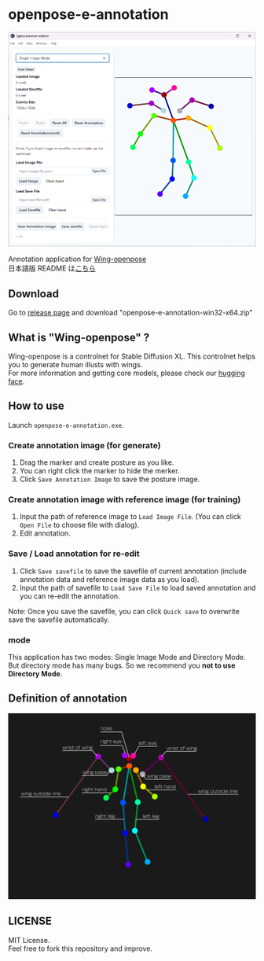 # openpose-e-annotation

![Screenshot](./docs/figs/screenshot.png)

Annotation application for [Wing-openpose](https://huggingface.co/claraDolls/Wing_Openpose)  
日本語版 README は[こちら](./docs/README_JP.md)

## Download

Go to [release page](https://github.com/fake-town-child/openpose-e-annotation/releases/tag/1.0.4) and download "openpose-e-annotation-win32-x64.zip"

## What is "Wing-openpose" ?

Wing-openpose is a controlnet for Stable Diffusion XL. This controlnet helps you to generate human illusts with wings.  
For more information and getting core models, please check our [hugging face](https://huggingface.co/claraDolls/Wing_Openpose).

## How to use

Launch `openpose-e-annotation.exe`.

### Create annotation image (for generate)

1. Drag the marker and create posture as you like.
2. You can right click the marker to hide the merker.
3. Click `Save Annotation Image` to save the posture image.

### Create annotation image with reference image (for training)

1. Input the path of reference image to `Load Image File`. (You can click `Open File` to choose file with dialog).
2. Edit annotation.

### Save / Load annotation for re-edit

1. Click `Save savefile` to save the savefile of current annotation (include annotation data and reference image data as you load).
2. Input the path of savefile to `Load Save File` to load saved annotation and you can re-edit the annotation.

Note: Once you save the savefile, you can click `Quick save` to overwrite save the savefile automatically.

### mode

This application has two modes: Single Image Mode and Directory Mode. But directory mode has many bugs. So we recommend you **not to use Directory Mode**.

## Definition of annotation

![definition of annotation](./docs/figs/annotation-en.jpg)

## LICENSE

MIT License.  
Feel free to fork this repository and improve.

